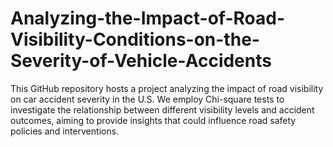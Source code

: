 # Analyzing-the-Impact-of-Road-Visibility-Conditions-on-the-Severity-of-Vehicle-Accidents
 This GitHub repository hosts a project analyzing the impact of road visibility on car accident severity in the U.S. We employ Chi-square tests to investigate the relationship between different visibility levels and accident outcomes, aiming to provide insights that could influence road safety policies and interventions.
